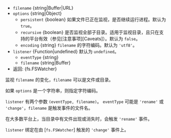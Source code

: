 <!-- YAML
added: v0.5.10
changes:
  - version: v7.6.0
    pr-url: https://github.com/nodejs/node/pull/10739
    description: The `filename` parameter can be a WHATWG `URL` object using
                 `file:` protocol. Support is currently still *experimental*.
  - version: v7.0.0
    pr-url: https://github.com/nodejs/node/pull/7831
    description: The passed `options` object will never be modified.
-->

* `filename` {string|Buffer|URL}
* `options` {string|Object}
  * `persistent` {boolean} 如果文件已正在监视，是否继续运行进程。默认为 `true`。
  * `recursive` {boolean} 是否监视全部子目录。适用于监视目录，且只在支持的平台有效（参见[注意事项][Caveats]）。默认为 `false`。
  * `encoding` {string} `filename` 的字符编码。默认为 `'utf8'`。
* `listener` {Function|undefined} 默认为 `undefined`。
  * `eventType` {string}
  * `filename` {string|Buffer}
* 返回: {fs.FSWatcher}

监视 `filename` 的变化，`filename` 可以是文件或目录。

如果 `options` 是一个字符串，则指定字符编码。

`listener` 有两个参数 `(eventType, filename)`。
`eventType` 可能是 `'rename'` 或 `'change'`，`filename` 是触发事件的文件名。

在大多数平台上，当目录中有文件出现或消失时，会触发 `'rename'` 事件。

`listener` 绑定在由 [`fs.FSWatcher`] 触发的 `'change'` 事件上。

